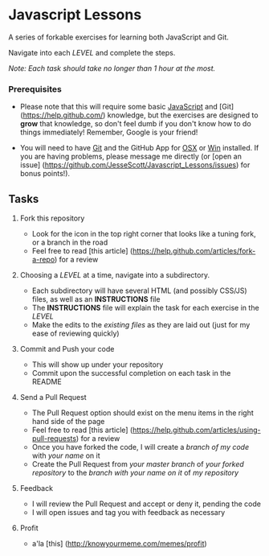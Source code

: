 Javascript Lessons
==================

A series of forkable exercises for learning both JavaScript and Git.

Navigate into each *LEVEL* and complete the steps. 

*Note: Each task should take no longer than 1 hour at the most.*



### Prerequisites

- Please note that this will require some basic [JavaScript](http://www.w3schools.com/js/) and [Git] (https://help.github.com/) knowledge, but the exercises are designed to **grow** that knowledge, so don't feel dumb if you don't know how to do things immediately! Remember, Google is your friend!

- You will need to have [Git](https://help.github.com/articles/set-up-git#platform-all) and the GitHub App for [OSX](https://mac.github.com/) or [Win](https://windows.github.com/) installed. If you are having problems, please message me directly (or [open an issue] (https://github.com/JesseScott/Javascript_Lessons/issues) for bonus points!).



## Tasks

1. Fork this repository 
	- Look for the icon in the top right corner that looks like a tuning fork, or a branch in the road
	- Feel free to read [this article] (https://help.github.com/articles/fork-a-repo) for a review

2. Choosing a *LEVEL* at a time, navigate into a subdirectory.
	- Each subdirectory will have several HTML (and possibly CSS/JS) files, as well as an **INSTRUCTIONS** file
	- The **INSTRUCTIONS** file will explain the task for each exercise in the *LEVEL*
	- Make the edits to the *existing files* as they are laid out (just for my ease of reviewing quickly)

4. Commit and Push your code 
	- This will show up under your repository 
	- Commit upon the successful completion on each task in the README

5. Send a Pull Request
	- The Pull Request option should exist on the menu items in the right hand side of the page
	- Feel free to read [this article] (https://help.github.com/articles/using-pull-requests) for a review
	- Once you have forked the code, I will create a *branch of my code* with *your name* on it 
	- Create the Pull Request from *your master branch* of *your forked repository* to the *branch with your name on it* of *my repository* 

6. Feedback
	- I will review the Pull Request and accept or deny it, pending the code
	- I will open issues and tag you with feedback as necessary

7. Profit
	- a'la [this] (http://knowyourmeme.com/memes/profit)